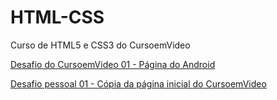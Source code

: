# HTML-CSS
 Curso de HTML5 e CSS3 do CursoemVideo


 <a target="_blank" href="https://gustavo-dev-front.github.io/HTML-CSS/M%C3%B3dulo%202/desafios/desafio01v3/android.html"> Desafio do CursoemVideo 01 - Página do Android</a>

<a target="_blank" href="https://gustavo-dev-front.github.io/HTML-CSS/M%C3%B3dulo%202/desafios/cursoemvideo/index.html"> Desafio pessoal 01 - Cópia da página inicial do CursoemVideo</a>